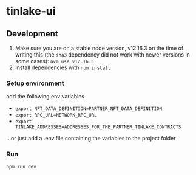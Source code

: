 # tinlake-ui

## Development

1. Make sure you are on a stable node version, v12.16.3 on the time of writing this (the `sha3` dependency did not work with newer versions in some cases): `nvm use v12.16.3`
2. Install dependencies with `npm install`

### Setup environment

add the following env variables

- `export NFT_DATA_DEFINITION=PARTNER_NFT_DATA_DEFINITION`
- `export RPC_URL=NETWORK_RPC_URL`
- `export TINLAKE_ADDRESSES=ADDRESSES_FOR_THE_PARTNER_TINLAKE_CONTRACTS`

...or just add a .env file containing the variables to the project folder

### Run

`npm run dev`

